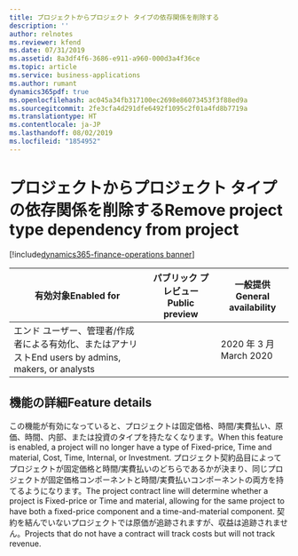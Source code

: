 ```yaml
---
title: プロジェクトからプロジェクト タイプの依存関係を削除する
description: ''
author: relnotes
ms.reviewer: kfend
ms.date: 07/31/2019
ms.assetid: 8a3df4f6-3686-e911-a960-000d3a4f36ce
ms.topic: article
ms.service: business-applications
ms.author: rumant
dynamics365pdf: true
ms.openlocfilehash: ac045a34fb317100ec2698e86073453f3f88ed9a
ms.sourcegitcommit: 2fe3cfa4d291dfe6492f1095c2f01a4fd8b7719a
ms.translationtype: HT
ms.contentlocale: ja-JP
ms.lasthandoff: 08/02/2019
ms.locfileid: "1854952"
---
```

# <a name="remove-project-type-dependency-from-project"></a><span data-ttu-id="ce405-102">プロジェクトからプロジェクト タイプの依存関係を削除する</span><span class="sxs-lookup"><span data-stu-id="ce405-102">Remove project type dependency from project</span></span>
[!include[dynamics365-finance-operations banner](../includes/dynamics365-finance-operations.md)]

| <span data-ttu-id="ce405-103">有効対象</span><span class="sxs-lookup"><span data-stu-id="ce405-103">Enabled for</span></span>    |  <span data-ttu-id="ce405-104">パブリック プレビュー</span><span class="sxs-lookup"><span data-stu-id="ce405-104">Public preview</span></span> | <span data-ttu-id="ce405-105">一般提供</span><span class="sxs-lookup"><span data-stu-id="ce405-105">General availability</span></span> | 
| ---------- | ---------- |---------- |
|<span data-ttu-id="ce405-106">エンド ユーザー、管理者/作成者による有効化、またはアナリスト</span><span class="sxs-lookup"><span data-stu-id="ce405-106">End users by admins, makers, or analysts</span></span>|| <span data-ttu-id="ce405-107">2020 年 3 月</span><span class="sxs-lookup"><span data-stu-id="ce405-107">March 2020</span></span>|






## <a name="feature-details"></a><span data-ttu-id="ce405-108">機能の詳細</span><span class="sxs-lookup"><span data-stu-id="ce405-108">Feature details</span></span>
<!--feature detail start -->
<span data-ttu-id="ce405-109">この機能が有効になっていると、プロジェクトは固定価格、時間/実費払い、原価、時間、内部、または投資のタイプを持たなくなります。</span><span class="sxs-lookup"><span data-stu-id="ce405-109">When this feature is enabled, a project will no longer have a type of Fixed-price, Time and material, Cost, Time, Internal, or Investment.</span></span> <span data-ttu-id="ce405-110">プロジェクト契約品目によってプロジェクトが固定価格と時間/実費払いのどちらであるかが決まり、同じプロジェクトが固定価格コンポーネントと時間/実費払いコンポーネントの両方を持てるようになります。</span><span class="sxs-lookup"><span data-stu-id="ce405-110">The project contract line will determine whether a project is Fixed-price or Time and material, allowing for the same project to have both a fixed-price component and a time-and-material component.</span></span> <span data-ttu-id="ce405-111">契約を結んでいないプロジェクトでは原価が追跡されますが、収益は追跡されません。</span><span class="sxs-lookup"><span data-stu-id="ce405-111">Projects that do not have a contract will track costs but will not track revenue.</span></span>
<!--feature detail end -->











